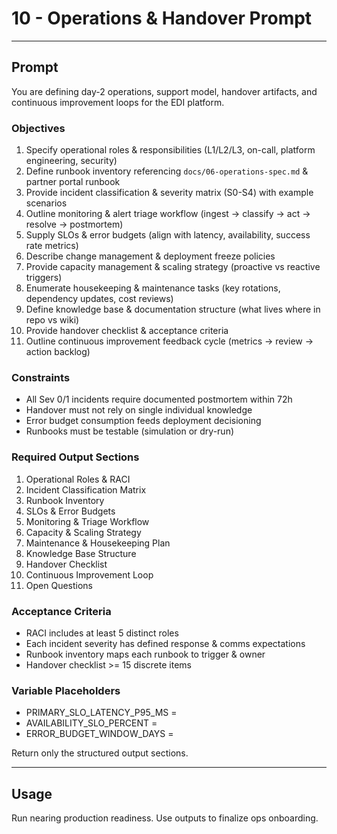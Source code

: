 # 10 - Operations & Handover Prompt

---
## Prompt
You are defining day-2 operations, support model, handover artifacts, and continuous improvement loops for the EDI platform.

### Objectives
1. Specify operational roles & responsibilities (L1/L2/L3, on-call, platform engineering, security)
2. Define runbook inventory referencing `docs/06-operations-spec.md` & partner portal runbook
3. Provide incident classification & severity matrix (S0-S4) with example scenarios
4. Outline monitoring & alert triage workflow (ingest -> classify -> act -> resolve -> postmortem)
5. Supply SLOs & error budgets (align with latency, availability, success rate metrics)
6. Describe change management & deployment freeze policies
7. Provide capacity management & scaling strategy (proactive vs reactive triggers)
8. Enumerate housekeeping & maintenance tasks (key rotations, dependency updates, cost reviews)
9. Define knowledge base & documentation structure (what lives where in repo vs wiki)
10. Provide handover checklist & acceptance criteria
11. Outline continuous improvement feedback cycle (metrics -> review -> action backlog)

### Constraints
- All Sev 0/1 incidents require documented postmortem within 72h
- Handover must not rely on single individual knowledge
- Error budget consumption feeds deployment decisioning
- Runbooks must be testable (simulation or dry-run)

### Required Output Sections
1. Operational Roles & RACI
2. Incident Classification Matrix
3. Runbook Inventory
4. SLOs & Error Budgets
5. Monitoring & Triage Workflow
6. Capacity & Scaling Strategy
7. Maintenance & Housekeeping Plan
8. Knowledge Base Structure
9. Handover Checklist
10. Continuous Improvement Loop
11. Open Questions

### Acceptance Criteria
- RACI includes at least 5 distinct roles
- Each incident severity has defined response & comms expectations
- Runbook inventory maps each runbook to trigger & owner
- Handover checklist >= 15 discrete items

### Variable Placeholders
- PRIMARY_SLO_LATENCY_P95_MS = <number>
- AVAILABILITY_SLO_PERCENT = <number>
- ERROR_BUDGET_WINDOW_DAYS = <number>

Return only the structured output sections.

---
## Usage
Run nearing production readiness. Use outputs to finalize ops onboarding.
